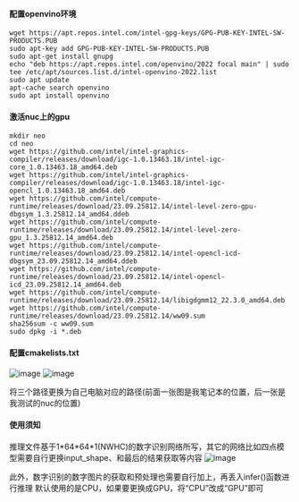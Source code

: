 #### 配置openvino环境

```
wget https://apt.repos.intel.com/intel-gpg-keys/GPG-PUB-KEY-INTEL-SW-PRODUCTS.PUB
sudo apt-key add GPG-PUB-KEY-INTEL-SW-PRODUCTS.PUB
sudo apt-get install gnupg
echo "deb https://apt.repos.intel.com/openvino/2022 focal main" | sudo tee /etc/apt/sources.list.d/intel-openvino-2022.list
sudo apt update
apt-cache search openvino
sudo apt install openvino
```
#### 激活nuc上的gpu
```
mkdir neo
cd neo
wget https://github.com/intel/intel-graphics-compiler/releases/download/igc-1.0.13463.18/intel-igc-core_1.0.13463.18_amd64.deb
wget https://github.com/intel/intel-graphics-compiler/releases/download/igc-1.0.13463.18/intel-igc-opencl_1.0.13463.18_amd64.deb
wget https://github.com/intel/compute-runtime/releases/download/23.09.25812.14/intel-level-zero-gpu-dbgsym_1.3.25812.14_amd64.ddeb
wget https://github.com/intel/compute-runtime/releases/download/23.09.25812.14/intel-level-zero-gpu_1.3.25812.14_amd64.deb
wget https://github.com/intel/compute-runtime/releases/download/23.09.25812.14/intel-opencl-icd-dbgsym_23.09.25812.14_amd64.ddeb
wget https://github.com/intel/compute-runtime/releases/download/23.09.25812.14/intel-opencl-icd_23.09.25812.14_amd64.deb
wget https://github.com/intel/compute-runtime/releases/download/23.09.25812.14/libigdgmm12_22.3.0_amd64.deb
wget https://github.com/intel/compute-runtime/releases/download/23.09.25812.14/ww09.sum
sha256sum -c ww09.sum
sudo dpkg -i *.deb
```

#### 配置cmakelists.txt
![image](https://user-images.githubusercontent.com/73093214/236188657-c8d72a0c-2626-4a9b-af56-a865f10c5bb2.png)
![image](https://user-images.githubusercontent.com/73093214/236194104-b56de9cd-39f1-4384-9a59-2a35b188e302.png)

将三个路径更换为自己电脑对应的路径(前面一张图是我笔记本的位置，后一张是我测试的nuc的位置)

#### 使用须知
推理文件基于1\*64\*64\*1(NWHC)的数字识别网络所写，其它的网络比如四点模型需要自行更换input_shape、和最后的结果获取等内容
![image](https://user-images.githubusercontent.com/73093214/236189990-6bd10ac0-3697-45be-9cf2-0fd752d6ceee.png)

此外，数字识别的数字图片的获取和预处理也需要自行加上，再丢入infer()函数进行推理
默认使用的是CPU，如果要更换成GPU，将“CPU”改成“GPU”即可



